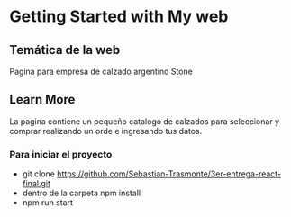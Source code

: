 # Getting Started with My web 

## Temática de la web

Pagina para empresa de calzado argentino Stone


## Learn More

La pagina contiene un pequeño catalogo de calzados para seleccionar y comprar realizando un orde e ingresando tus datos.

### Para iniciar el proyecto 

- git clone https://github.com/Sebastian-Trasmonte/3er-entrega-react-final.git
- dentro de la carpeta npm install
- npm run start